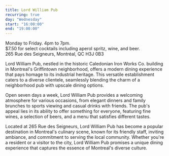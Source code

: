 ```yaml
---
title: Lord William Pub
recurring: true
day: "Wednesday"
start: "16:00:00"
end: "19:00:00"
---
```


Monday to Friday. 4pm to 7pm.<br>$7.50 for select cocktails including aperol spritz, wine, and beer.<br>265 Rue des Seigneurs, Montréal, QC H3J 0B3

<!-- more -->

Lord William Pub, nestled in the historic Caledonian Iron Works Co. building in Montreal's Griffintown neighborhood, offers a modern dining experience that pays homage to its industrial heritage. This versatile establishment caters to a diverse clientele, seamlessly blending the charm of a neighborhood pub with upscale dining options.

Open seven days a week, Lord William Pub provides a welcoming atmosphere for various occasions, from elegant dinners and family brunches to sports viewing and casual drinks with friends. The pub's appeal lies in its ability to offer something for everyone, featuring fine wines, a selection of beers, and a menu that satisfies different tastes.

Located at 265 Rue des Seigneurs, Lord William Pub has become a popular destination in Montreal's culinary scene, known for its friendly staff, inviting ambiance, and commitment to serving the local community. Whether you're a resident or a visitor to the city, Lord William Pub promises a unique dining experience that captures the essence of Montreal's diverse culture.
